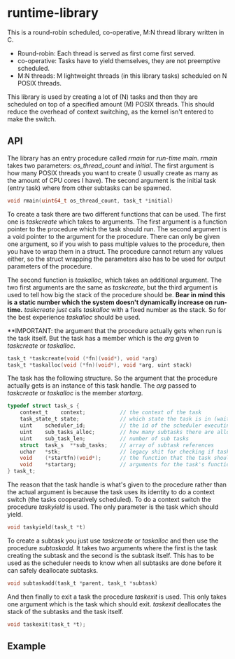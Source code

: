 # runtime-library
This is a round-robin scheduled, co-operative, M:N thread library written in C.

* Round-robin: Each thread is served as first come first served.
* co-operative: Tasks have to yield themselves, they are not preemptive scheduled.
* M:N threads: M lightweight threads (in this library tasks) scheduled on N POSIX threads.

This library is used by creating a lot of (N) tasks and then they are scheduled on top of a specified amount (M) POSIX threads. This should reduce the overhead of context switching, as the kernel isn't entered to make the switch.

## API

The library has an entry procedure called *rmain* for _run-time main_. *rmain* takes two parameters: *os_thread_count* and *initial*. The first argument is how many POSIX threads you want to create (I usually create as many as the amount of CPU cores I have). The second argument is the initial task (entry task) where from other subtasks can be spawned.

```c
void rmain(uint64_t os_thread_count, task_t *initial)
```

To create a task there are two different functions that can be used. The first one is *taskcreate* which takes to arguments. The first argument is a function pointer to the procedure which the task should run. The second argument is a void pointer to the argument for the procedure. There can only be given one argument, so if you wish to pass multiple values to the procedure, then you have to wrap them in a struct. The procedure cannot return any values either, so the struct wrapping the parameters also has to be used for output parameters of the procedure.

The second function is *taskalloc*, which takes an additional argument. The two first arguments are the same as *taskcreate*, but the third argument is used to tell how big the stack of the procedure should be. **Bear in mind this is a static number which the system doesn't dynamically increase on run-time.** *taskcreate* _just_ calls *taskalloc* with a fixed number as the stack. So for the best experience *taskalloc* should be used.

**IMPORTANT: the argument that the procedure actually gets when run is the task itself. But the task has a member which is the *arg* given to *taskcreate* or *taskalloc*.

```c
task_t *taskcreate(void (*fn)(void*), void *arg)
task_t *taskalloc(void (*fn)(void*), void *arg, uint stack)
```

The task has the following structure. So the argument that the procedure actually gets is an instance of this task handle. The *arg* passed to *taskcreate* or *taskalloc* is the member *startarg*.

```c
typedef struct task_s {
    context_t	 context;           // the context of the task
    task_state_t state;             // which state the task is in (waiting, running, new, etc)
    uint 	scheduler_id;           // the id of the scheduler executing the task right now
	uint 	sub_tasks_alloc;	    // how many subtasks there are allocated for
    uint    sub_task_len;           // number of sub tasks
    struct  task_s  **sub_tasks;    // array of subtask references
    uchar	*stk;                   // legacy shit for checking if task is running out of stack
    void	(*startfn)(void*);      // the function that the task should run
    void	*startarg;              // arguments for the task's function
} task_t;
```

The reason that the task handle is what's given to the procedure rather than the actual argument is because the task uses its identity to do a context switch (the tasks cooperatively scheduled). To do a context switch the procedure *taskyield* is used. The only parameter is the task which should yield.

```c
void taskyield(task_t *t)
```

To create a subtask you just use *taskcreate* or *taskalloc* and then use the procedure *subtaskadd*. It takes two arguments where the first is the task creating the subtask and the second is the subtask itself. This has to be used as the scheduler needs to know when all subtasks are done before it can safely deallocate subtasks.

```c
void subtaskadd(task_t *parent, task_t *subtask)
```

And then finally to exit a task the procedure *taskexit* is used. This only takes one argument which is the task which should exit. *taskexit* deallocates the stack of the subtasks and the task itself.

```c
void taskexit(task_t *t);
```

## Example

```c

```